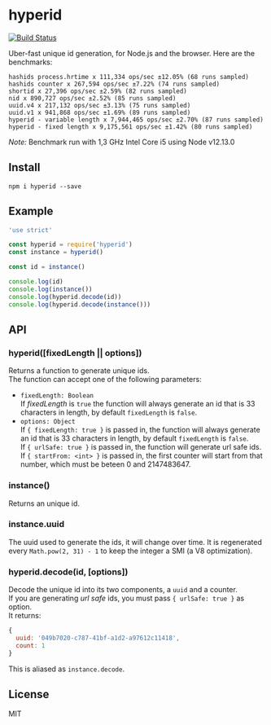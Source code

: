 # hyperid

[![Build
Status](https://travis-ci.org/mcollina/hyperid.svg)](https://travis-ci.org/mcollina/hyperid)

Uber-fast unique id generation, for Node.js and the browser.
Here are the benchmarks:

```
hashids process.hrtime x 111,334 ops/sec ±12.05% (68 runs sampled)
hashids counter x 267,594 ops/sec ±7.22% (74 runs sampled)
shortid x 27,396 ops/sec ±2.59% (82 runs sampled)
nid x 890,727 ops/sec ±2.52% (85 runs sampled)
uuid.v4 x 217,132 ops/sec ±3.13% (75 runs sampled)
uuid.v1 x 941,868 ops/sec ±1.69% (89 runs sampled)
hyperid - variable length x 7,944,465 ops/sec ±2.70% (87 runs sampled)
hyperid - fixed length x 9,175,561 ops/sec ±1.42% (80 runs sampled)
```

_Note:_ Benchmark run with 1,3 GHz Intel Core i5 using Node v12.13.0

## Install

```
npm i hyperid --save
```

## Example

```js
'use strict'

const hyperid = require('hyperid')
const instance = hyperid()

const id = instance()

console.log(id)
console.log(instance())
console.log(hyperid.decode(id))
console.log(hyperid.decode(instance()))
```

## API

### hyperid([fixedLength || options])

Returns a function to generate unique ids.  
The function can accept one of the following parameters:
- `fixedLength: Boolean`  
If *fixedLength* is `true` the function will always generate an id
that is 33 characters in length, by default `fixedLength` is `false`.  
- `options: Object`  
If `{ fixedLength: true }` is passed in, the function will always generate an id
that is 33 characters in length, by default `fixedLength` is `false`.  
If `{ urlSafe: true }` is passed in, the function will generate url safe ids.
If `{ startFrom: <int> }` is passed in, the first counter will start from that number, which must be beteen 0 and 2147483647.

### instance()

Returns an unique id.

### instance.uuid

The uuid used to generate the ids, it will change over time.
It is regenerated every `Math.pow(2, 31) - 1` to keep the integer a SMI
(a V8 optimization).

### hyperid.decode(id, [options])

Decode the unique id into its two components, a `uuid` and a counter.  
If you are generating *url safe* ids, you must pass `{ urlSafe: true }` as option.  
It returns:

```js
{
  uuid: '049b7020-c787-41bf-a1d2-a97612c11418',
  count: 1
}
```

This is aliased as `instance.decode`.

## License

MIT
